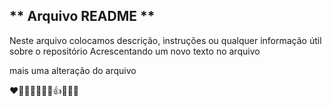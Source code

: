 ## ** Arquivo README ** 
Neste arquivo colocamos descrição, instruções ou qualquer informação útil sobre o repositório
Acrescentando um novo texto no arquivo

mais uma alteração do arquivo 

❤💋💕🌹😆😜🤣👍🤷‍♀️🙌